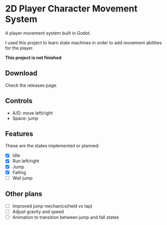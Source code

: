 # 2D Player Character Movement System

A player movement system built in Godot.

I used this project to learn state machines in order to add movement abilities for the player.

**This project is not finished**

## Download

Check the releases page.

## Controls

- A/D: move left/right
- Space: jump

## Features

These are the states implemented or planned:

- [x] Idle
- [x] Run left/right
- [x] Jump
- [x] Falling
- [ ] Wall jump

## Other plans

- [ ] Improved jump mechanics(held vs tap)
- [ ] Adjust gravity and speed
- [ ] Animation to transition between jump and fall states
